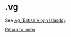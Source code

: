 # \.vg<a name="vg-xref"></a>

See [\.vg \(British Virgin Islands\)](vg.md)\.

[Return to index](registrar-tld-list.md#index)